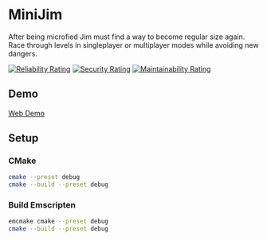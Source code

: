 # MiniJim

After being microfied Jim must find a way to become regular size again. Race through levels in singleplayer or multiplayer modes while avoiding new dangers.

[![Reliability Rating](https://sonarcloud.io/api/project_badges/measure?project=AdsGames_mini-jim&metric=reliability_rating)](https://sonarcloud.io/summary/new_code?id=AdsGames_mini-jim)
[![Security Rating](https://sonarcloud.io/api/project_badges/measure?project=AdsGames_mini-jim&metric=security_rating)](https://sonarcloud.io/summary/new_code?id=AdsGames_mini-jim)
[![Maintainability Rating](https://sonarcloud.io/api/project_badges/measure?project=AdsGames_mini-jim&metric=sqale_rating)](https://sonarcloud.io/summary/new_code?id=AdsGames_mini-jim)

## Demo

[Web Demo](https://adsgames.github.io/mini-jim/)

## Setup

### CMake

```bash
cmake --preset debug
cmake --build --preset debug
```

### Build Emscripten

```bash
emcmake cmake --preset debug
cmake --build --preset debug
```

